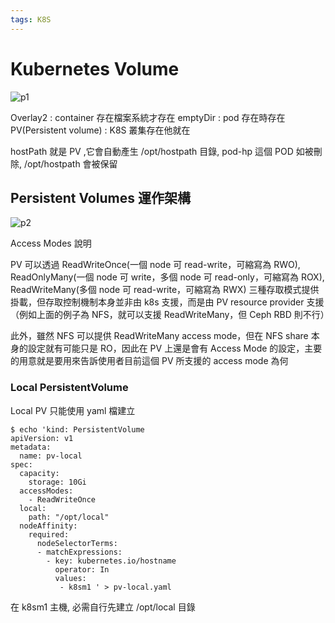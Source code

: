```yaml
---
tags: K8S
---
```

# **Kubernetes Volume**

![p1](https://i.imgur.com/CuHQfvm.png)

Overlay2 : container 存在檔案系統才存在
emptyDir : pod 存在時存在
PV(Persistent volume) : K8S 叢集存在他就在

hostPath 就是 PV ,它會自動產生 /opt/hostpath 目錄, pod-hp 這個 POD 如被刪除, /opt/hostpath 會被保留

## **Persistent Volumes 運作架構**

![p2](https://i.imgur.com/IMOfhjh.png)

Access Modes 說明

PV 可以透過 ReadWriteOnce(一個 node 可 read-write，可縮寫為 RWO), ReadOnlyMany(一個 node 可 write，多個 node 可 read-only，可縮寫為 ROX), ReadWriteMany(多個 node 可 read-write，可縮寫為 RWX) 三種存取模式提供掛載，但存取控制機制本身並非由 k8s 支援，而是由 PV resource provider 支援（例如上面的例子為 NFS，就可以支援 ReadWriteMany，但 Ceph RBD 則不行）

此外，雖然 NFS 可以提供 ReadWriteMany access mode，但在 NFS share 本身的設定就有可能只是 RO，因此在 PV 上還是會有 Access Mode 的設定，主要的用意就是要用來告訴使用者目前這個 PV 所支援的 access mode 為何


### Local PersistentVolume

Local PV 只能使用 yaml 檔建立

```
$ echo 'kind: PersistentVolume
apiVersion: v1
metadata:
  name: pv-local
spec:
  capacity:
    storage: 10Gi
  accessModes:
    - ReadWriteOnce
  local:
    path: "/opt/local"
  nodeAffinity:
    required:
      nodeSelectorTerms:
      - matchExpressions:
        - key: kubernetes.io/hostname
          operator: In
          values:
           - k8sm1 ' > pv-local.yaml 

```

在 k8sm1 主機, 必需自行先建立 /opt/local 目錄

